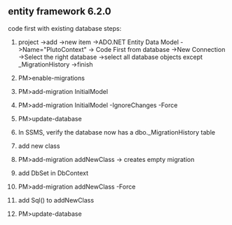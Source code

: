 ## entity framework 6.2.0

code first with existing database
steps:

1. project
->add
->new item
->ADO.NET Entity Data Model
->Name="PlutoContext"
-> Code First from database
->New Connection
->Select the right database
->select all database objects except _MigrationHistory
->finish

2. PM>enable-migrations
3. PM>add-migration InitialModel
4. PM>add-migration InitialModel -IgnoreChanges -Force
5. PM>update-database
6. In SSMS, verify the database now has a dbo._MigrationHistory table

7. add new class
8. PM>add-migration addNewClass -> creates empty migration
9. add DbSet<newClass> in DbContext
10. PM>add-migration addNewClass -Force 
11. add Sql() to addNewClass 
12. PM>update-database





